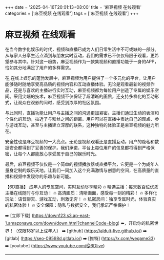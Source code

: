 +++
date = '2025-04-16T20:01:13+08:00'
title = '麻豆视频 在线观看'
categories = ['麻豆视频 在线观看']
tags = ['麻豆视频 在线观看']
+++

# 麻豆视频 在线观看

在当今数字化娱乐的时代，视频和直播已成为人们日常生活中不可或缺的一部分。从与家人分享生活点滴到与朋友实时互动，我们的需求已不仅仅局限于观看，更希望参与其中。针对这一趋势，麻豆视频作为一款集视频和直播功能于一身的APP，恰如其分地满足了用户的多样需求。

在,在线上娱乐的蓬勃发展中，麻豆视频为用户提供了一个多元化的平台，让用户能够随时随地享受高品质的视频内容和互动直播体验。无论是观看最新的视频作品，还是与喜欢的主播进行实时互动，麻豆视频都为每位用户创造了专属的娱乐空间。采用尖端的技术，麻豆视频不仅保证了超清晰的画质，还支持多样化的互动形式，让观众在观影的同时，感受到浓厚的社区氛围。

与此同时，直播功能让用户与主播之间的沟通更加紧密。主播们通过生动的表演和个性化的互动，拉近了与粉丝之间的距离。用户可以在直播中表达自己的观点、参与游戏互动，甚至与主播建立深厚的联系，这种独特的体验正是麻豆视频的魅力所在。

安全性也是麻豆视频的一大亮点。无论是视频观看还是直播互动，用户的隐私和数据安全都得到了妥善的保护。我们承诺，平台上每位用户的信息都将得到严格保密，让每个人都能放心享受属于自己的娱乐时光。

最后，麻豆视频不仅仅是一个简单的视频播放器或直播平台，它更是一个为成年人量身定制的娱乐天地。让我们一同加入这个充满激情与创意的空间，在高质量的直播和视频中发现你的乐趣与新可能。

【6D直播】
成年人的专属空间，实时互动尽享精彩
🔥 精选主播：每天数百位优质主播在线随时与你互动！
🔥 高清画质：清晰画面，感受每一刻的精彩！
🔥 多样化玩法：语音聊天、游戏互动，刺激无穷！
🔥 私密房间：独享专属时光，体验真实的私密体验！
🔥 安全保障：隐私与数据安全，我们承诺严格保护！

➡️ [立即下载] (https://down123.s3.ap-east-1.amazonaws.com/down/down.html?channelCode=blog) ⬅️，开启你的私密世界！（仅限18岁以上成年人）
➡️ [github] (https://aldult-live.github.io/)
➡️ [gitlab] (https://seo-09598d.gitlab.io/)
➡️ [推特] (https://x.com/wegame33)
➡️ [youtube] (https://www.youtube.com/@6Dlive)

---
